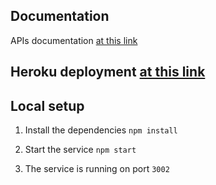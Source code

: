 ## Documentation

APIs documentation [at this link](https://github.com/gobberr/database-service/wiki/APIs)

## Heroku deployment [at this link](https://database-service-isde.herokuapp.com)

## Local setup

1.  Install the dependencies 
    `npm install`

2.  Start the service 
    `npm start`

3.  The service is running on port 
    `3002`
